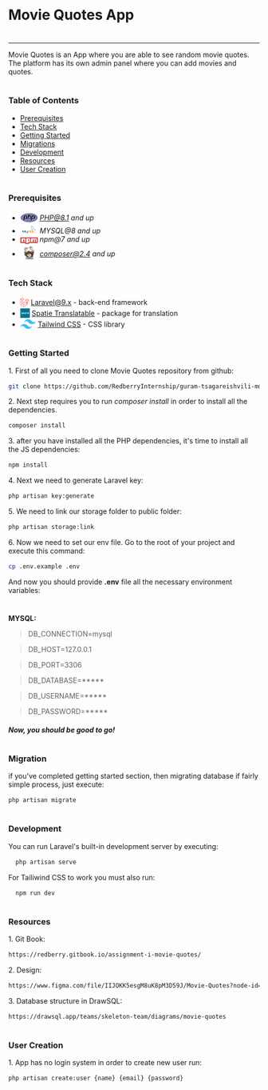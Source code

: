 <div style="display:flex; align-items: center">
  <h1 style="position:relative; top: -6px" >Movie Quotes App</h1>
</div>

---
Movie Quotes is an App where you are able to see random movie quotes.
The platform has its own admin panel where you can add movies and quotes.

#
### Table of Contents
* [Prerequisites](#prerequisites)
* [Tech Stack](#tech-stack)
* [Getting Started](#getting-started)
* [Migrations](#migration)
* [Development](#development)
* [Resources](#resources)
* [User Creation](#user-creation)

#
### Prerequisites

* <img src="readme/assets/php.svg" width="35" style="position: relative; top: 4px" /> *PHP@8.1 and up*
* <img src="readme/assets/mysql.png" width="35" style="position: relative; top: 4px" /> *MYSQL@8 and up*
* <img src="readme/assets/npm.png" width="35" style="position: relative; top: 4px" /> *npm@7 and up*
* <img src="readme/assets/composer.png" width="35" style="position: relative; top: 6px" /> *composer@2.4 and up*


#
### Tech Stack

* <img src="readme/assets/laravel.png" height="18" style="position: relative; top: 4px" /> [Laravel@9.x](https://laravel.com/docs/9.x) - back-end framework
* <img src="readme/assets/spatie.png" height="19" style="position: relative; top: 4px" /> [Spatie Translatable](https://github.com/spatie/laravel-translatable) - package for translation
* <img src="readme/assets/tailwind.png" height="19" style="position: relative; top: 4px" /> [Tailwind CSS](https://tailwindcss.com) - CSS library

#
### Getting Started
1\. First of all you need to clone Movie Quotes repository from github:
```sh
git clone https://github.com/RedberryInternship/guram-tsagareishvili-movie-quotes
```

2\. Next step requires you to run *composer install* in order to install all the dependencies.
```sh
composer install
```

3\. after you have installed all the PHP dependencies, it's time to install all the JS dependencies:
```sh
npm install
```
4\. Next we need to generate Laravel key:
```sh
php artisan key:generate
```

5\. We need to link our storage folder to public folder:
```sh
php artisan storage:link
```

6\. Now we need to set our env file. Go to the root of your project and execute this command:
```sh
cp .env.example .env
```
And now you should provide **.env** file all the necessary environment variables:

#
**MYSQL:**
>DB_CONNECTION=mysql

>DB_HOST=127.0.0.1

>DB_PORT=3306

>DB_DATABASE=*****

>DB_USERNAME=*****

>DB_PASSWORD=*****

##### Now, you should be good to go!


#
### Migration
if you've completed getting started section, then migrating database if fairly simple process, just execute:
```sh
php artisan migrate
```

#
### Development

You can run Laravel's built-in development server by executing:

```sh
  php artisan serve
```

For Tailiwind CSS to work you must also run:

```sh
  npm run dev
```

#
### Resources

1\. Git Book:
```sh
https://redberry.gitbook.io/assignment-i-movie-quotes/
```

2\. Design:
```sh
https://www.figma.com/file/IIJOKK5esgM8uK8pM3D59J/Movie-Quotes?node-id=0%3A1
```
3\. Database structure in DrawSQL:
```sh
https://drawsql.app/teams/skeleton-team/diagrams/movie-quotes
```

#
### User Creation

1\. App has no login system in order to create new user run:
```sh
php artisan create:user {name} {email} {password}
```

